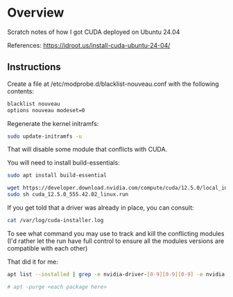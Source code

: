 # Overview

Scratch notes of how I got CUDA deployed on Ubuntu 24.04

References:
https://idroot.us/install-cuda-ubuntu-24-04/

## Instructions

Create a file at /etc/modprobe.d/blacklist-nouveau.conf with the following contents:

```bash
blacklist nouveau
options nouveau modeset=0
```

Regenerate the kernel initramfs:
```bash
sudo update-initramfs -u
```

That will disable some module that conflicts with CUDA.

You will need to install build-essentials:
```bash
sudo apt install build-essential
```


```bash
wget https://developer.download.nvidia.com/compute/cuda/12.5.0/local_installers/cuda_12.5.0_555.42.02_linux.run
sudo sh cuda_12.5.0_555.42.02_linux.run
```

If you get told that a driver was already in place, you can consult:
```bash
cat /var/log/cuda-installer.log
```
To see what command you may use to track and kill the conflicting modules
(I'd rather let the run have full control to ensure all the modules versions are
 compatible with each other)

That did it for me:
```bash
apt list --installed | grep -e nvidia-driver-[0-9][0-9][0-9] -e nvidia-[0-9][0-9][0-9]

# apt -purge <each package here>
```

